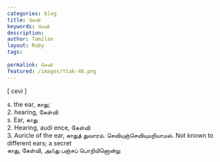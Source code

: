 ```yaml
---
categories: blog
title: செவி
keywords: செவி
description: 
author: Tamilan
layout: Ruby
tags: 
 
permalink: செவி
featured: /images/ttak-48.png
---
```

  
[ cevi ]  
  
s. the ear, காது;  
2. hearing, கேள்வி  
s. Ear, காது  
2. Hearing, audi ence, கேள்வி  
3. Auricle of the ear, காதுத் துவாரம். செவியுஞ்செவியுமறியாமல். Not known to different ears; a secret  
காது, கேள்வி, அஃது பஞ்சப் பொறியினொன்று